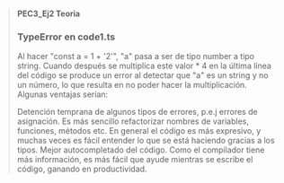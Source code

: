 >#### PEC3_Ej2 Teoria
>
> ### TypeError en code1.ts
>
> Al hacer "const a = 1 + '2'", "a" pasa a ser de tipo number a tipo string. Cuando después se multiplica este valor * 4 en la última línea del código se produce un error al detectar que "a" es un string y no un número, lo que resulta en no poder hacer la multiplicación.
Algunas ventajas serían:
>
> Detención temprana de algunos tipos de errores, p.e.j errores de asignación.
> Es más sencillo refactorizar nombres de variables, funciones, métodos etc.
> En general el código es más expresivo, y muchas veces es fácil entender lo que se está haciendo gracias a los tipos.
> Mejor autocompletado del código. Como el compilador tiene más información, es más fácil que ayude mientras se escribe el código, ganando en productividad.